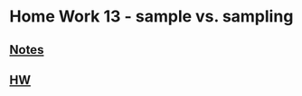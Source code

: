 # **Home Work 13 - sample vs. sampling**
## [**Notes**](/notes/MATH18/CH3/CH3notes/teacher/CH7CLT2.md)
## [**HW**](../HW13/HWCLT2.pdf)